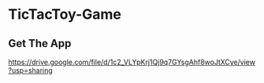 # TicTacToy-Game

## Get The App
https://drive.google.com/file/d/1c2_VLYpKrj1Qj9q7GYsgAhf8woJtXCye/view?usp=sharing
